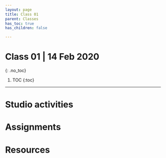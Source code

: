 ```yaml
---
layout: page
title: Class 01
parent: Classes
has_toc: true
has_children: false

---
```

# Class 01 | 14 Feb 2020
{: .no_toc}

1. TOC
{:toc}





---

# Studio activities

# Assignments

# Resources

